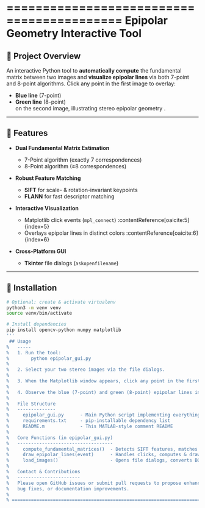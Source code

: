 ==========================================
   Epipolar Geometry Interactive Tool
==========================================


## 🚀 Project Overview  
An interactive Python tool to **automatically compute** the fundamental matrix between two images and **visualize epipolar lines** via both 7-point and 8-point algorithms. Click any point in the first image to overlay:
- **Blue line** (7-point)
- **Green line** (8-point)  
on the second image, illustrating stereo epipolar geometry .

---

## 🎯 Features

- **Dual Fundamental Matrix Estimation**  
  - 7-Point algorithm (exactly 7 correspondences)   
  - 8-Point algorithm (≥8 correspondences)   

- **Robust Feature Matching**  
  - **SIFT** for scale- & rotation-invariant keypoints   
  - **FLANN** for fast descriptor matching   

- **Interactive Visualization**  
  - Matplotlib click events (`mpl_connect`) :contentReference[oaicite:5]{index=5}  
  - Overlays epipolar lines in distinct colors :contentReference[oaicite:6]{index=6}  

- **Cross-Platform GUI**  
  - **Tkinter** file dialogs (`askopenfilename`)   

---

## 🔧 Installation

```bash
# Optional: create & activate virtualenv
python3 -m venv venv
source venv/bin/activate

# Install dependencies
pip install opencv-python numpy matplotlib
'''
 ## Usage
%   -----
%   1. Run the tool:
%        python epipolar_gui.py
%
%   2. Select your two stereo images via the file dialogs.
%
%   3. When the Matplotlib window appears, click any point in the first image.
%
%   4. Observe the blue (7-point) and green (8-point) epipolar lines in the second image.
%
%   File Structure
%   --------------
%     epipolar_gui.py      - Main Python script implementing everything
%     requirements.txt     - pip-installable dependency list
%     README.m             - This MATLAB-style comment README
%
%   Core Functions (in epipolar_gui.py)
%   -----------------------------------
%     compute_fundamental_matrices()  - Detects SIFT features, matches them, computes F₇ & F₈
%     draw_epipolar_lines(event)      - Handles clicks, computes & draws epipolar lines
%     load_images()                   - Opens file dialogs, converts BGR→RGB, sets up plot
%
%   Contact & Contributions
%   -----------------------
%   Please open GitHub issues or submit pull requests to propose enhancements,
%   bug fixes, or documentation improvements.
%
% =========================================================================
